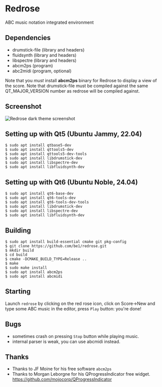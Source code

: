 # Redrose
ABC music notation integrated environment

## Dependencies
- drumstick-file (library and headers)
- fluidsynth (library and headers)
- libspectre (library and headers)
- abcm2ps (program)
- abc2midi (program, optional)

Note that you *must* install **abcm2ps** binary for Redrose to display a view of the score.
Note that drumstick-file must be compiled against the same QT\_MAJOR\_VERSION number as redrose will be compiled against.

## Screenshot
![Redrose dark theme screenshot](http://brouits.free.fr/redrose/redrose.png)

## Setting up with Qt5 (Ubuntu Jammy, 22.04)
```
$ sudo apt install qtbase5-dev
$ sudo apt install qttools5-dev
$ sudo apt install qttools5-dev-tools
$ sudo apt install libdrumstick-dev
$ sudo apt install libspectre-dev
$ sudo apt install libfluidsynth-dev
```

## Setting up with Qt6 (Ubuntu Noble, 24.04)
```
$ sudo apt install qt6-base-dev
$ sudo apt install qt6-tools-dev
$ sudo apt install qt6-tools-dev-tools
$ sudo apt install libdrumstick-dev
$ sudo apt install libspectre-dev
$ sudo apt install libfluidsynth-dev
```

## Building
```
$ sudo apt install build-essential cmake git pkg-config
$ git clone https://github.com/be1/redrose.git
$ mkdir build
$ cd build
$ cmake -DCMAKE_BUILD_TYPE=Release ..
$ make
$ sudo make install
$ sudo apt install abcm2ps
$ sudo apt install abcmidi
```

## Starting
Launch `redrose` by clicking on the red rose icon, click on Score->New and type some ABC music in the editor, press `Play` button: you're done!

## Bugs
- sometimes crash on pressing `Stop` button while playing music.
- internal parser is weak, you can use abcmidi instead.

## Thanks
- Thanks to JF Moine for his free software `abcm2ps`
- Thanks to Morgan Leborgne for his QProgressIndicator free widget. https://github.com/mojocorp/QProgressIndicator

